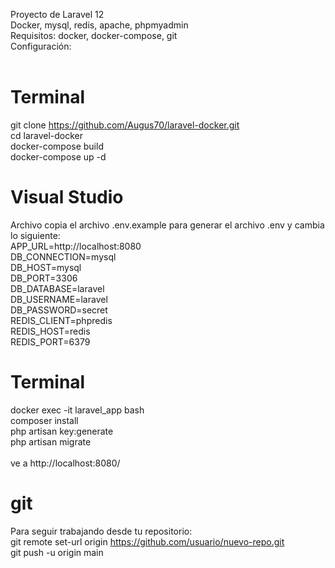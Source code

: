 Proyecto de Laravel 12<br>
Docker, mysql, redis, apache, phpmyadmin<br>
Requisitos: docker, docker-compose, git<br>
Configuración:<br>
<br>
# Terminal<br>
  git clone https://github.com/Augus70/laravel-docker.git<br>
  cd laravel-docker<br>
  docker-compose build<br>
  docker-compose up -d<br>
# Visual Studio<br>
  Archivo copia el archivo .env.example para generar el archivo .env y cambia lo siguiente:<br>
    APP_URL=http://localhost:8080<br>
    DB_CONNECTION=mysql<br>
    DB_HOST=mysql<br>
    DB_PORT=3306<br>
    DB_DATABASE=laravel<br>
    DB_USERNAME=laravel<br>
    DB_PASSWORD=secret<br>
    REDIS_CLIENT=phpredis<br>
    REDIS_HOST=redis<br>
    REDIS_PORT=6379<br>
# Terminal<br>
  docker exec -it laravel_app bash<br>
  composer install<br>
  php artisan key:generate<br>
  php artisan migrate<br>
<br>
ve a http://localhost:8080/<br>
# git<br>
  Para seguir trabajando desde tu repositorio:<br>
  git remote set-url origin https://github.com/usuario/nuevo-repo.git<br>
  git push -u origin main<br>
